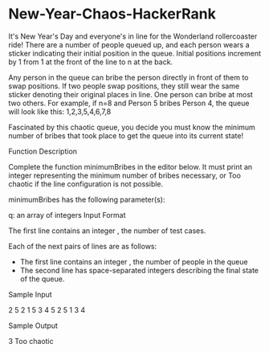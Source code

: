 # New-Year-Chaos-HackerRank

It's New Year's Day and everyone's in line for the Wonderland rollercoaster ride! There are a number of people queued up, and each person wears a sticker indicating their initial position in the queue. Initial positions increment by 1 from 1 at the front of the line to n at the back.

Any person in the queue can bribe the person directly in front of them to swap positions. If two people swap positions, they still wear the same sticker denoting their original places in line. One person can bribe at most two others. For example, if n=8 and Person 5 bribes Person 4, the queue will look like this: 1,2,3,5,4,6,7,8

Fascinated by this chaotic queue, you decide you must know the minimum number of bribes that took place to get the queue into its current state!

Function Description

Complete the function minimumBribes in the editor below. It must print an integer representing the minimum number of bribes necessary, or Too chaotic if the line configuration is not possible.

minimumBribes has the following parameter(s):

q: an array of integers
Input Format

The first line contains an integer , the number of test cases.

Each of the next  pairs of lines are as follows: 
- The first line contains an integer , the number of people in the queue 
- The second line has  space-separated integers describing the final state of the queue.

Sample Input

2
5
2 1 5 3 4
5
2 5 1 3 4

Sample Output

3
Too chaotic

